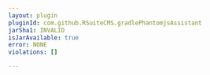 ```yaml
---
layout: plugin
pluginId: com.github.RSuiteCMS.gradlePhantomjsAssistant
jarSha1: INVALID
isJarAvailable: true
error: NONE
violations: []

---
```

